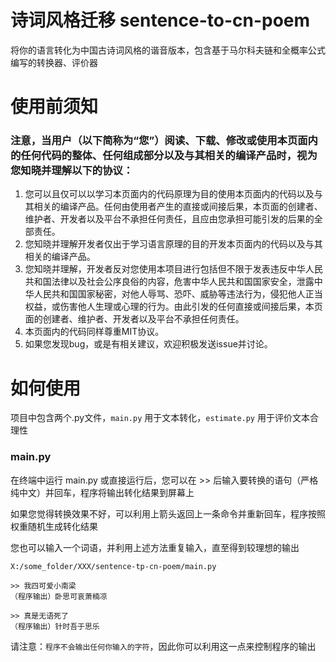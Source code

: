 # 诗词风格迁移 sentence-to-cn-poem
将你的语言转化为中国古诗词风格的谐音版本，包含基于马尔科夫链和全概率公式编写的转换器、评价器</p>

# 使用前须知
### 注意，当用户（以下简称为“您”）阅读、下载、修改或使用本页面内的任何代码的整体、任何组成部分以及与其相关的编译产品时，视为您知晓并理解以下的协议：</p>
1. 您可以且仅可以以学习本页面内的代码原理为目的使用本页面内的代码以及与其相关的编译产品。任何由使用者产生的直接或间接后果，本页面的创建者、维护者、开发者以及平台不承担任何责任，且应由您承担可能引发的后果的全部责任。
2. 您知晓并理解开发者仅出于学习语言原理的目的开发本页面内的代码以及与其相关的编译产品。
3. 您知晓并理解，开发者反对您使用本项目进行包括但不限于发表违反中华人民共和国法律以及社会公序良俗的内容，危害中华人民共和国国家安全，泄露中华人民共和国国家秘密，对他人辱骂、恐吓、威胁等违法行为，侵犯他人正当权益，或伤害他人生理或心理的行为。由此引发的任何直接或间接后果，本页面的创建者、维护者、开发者以及平台不承担任何责任。
4. 本页面内的代码同样尊重MIT协议。
5. 如果您发现bug，或是有相关建议，欢迎积极发送issue并讨论。

# 如何使用
项目中包含两个.py文件，``main.py`` 用于文本转化，``estimate.py`` 用于评价文本合理性
### main.py
在终端中运行 main.py 或直接运行后，您可以在 >> 后输入要转换的语句（严格纯中文）并回车，程序将输出转化结果到屏幕上</p>
如果您觉得转换效果不好，可以利用上箭头返回上一条命令并重新回车，程序按照权重随机生成转化结果</p>
您也可以输入一个词语，并利用上述方法重复输入，直至得到较理想的输出
```
X:/some_folder/XXX/sentence-tp-cn-poem/main.py

>> 我四可爱小南梁
（程序输出）卧思可哀萧楠凉

>> 真是无语死了
（程序输出）针时吾于思乐
```
请注意：``程序不会输出任何你输入的字符``，因此你可以利用这一点来控制程序的输出
